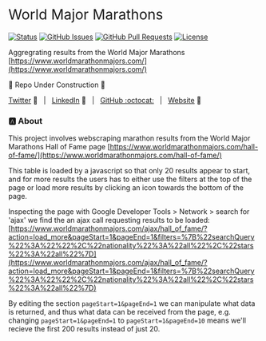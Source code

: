 <h1 style="font-weight:normal">
  World Major Marathons
</h1>


[![Status](https://www.repostatus.org/badges/latest/wip.svg)]() [![GitHub Issues](https://img.shields.io/github/issues/wjsutton/world_major_marathons.svg)](https://github.com/wjsutton/world_major_marathons/issues) [![GitHub Pull Requests](https://img.shields.io/github/issues-pr/wjsutton/world_major_marathons.svg)](https://github.com/wjsutton/world_major_marathons/pulls) [![License](https://img.shields.io/badge/license-MIT-blue.svg)](/LICENSE)

Aggregrating results from the World Major Marathons [https://www.worldmarathonmajors.com/](https://www.worldmarathonmajors.com/)

:construction: Repo Under Construction :construction: 

[Twitter][Twitter] :speech_balloon:&nbsp;&nbsp;&nbsp;|&nbsp;&nbsp;&nbsp;[LinkedIn][LinkedIn] :necktie:&nbsp;&nbsp;&nbsp;|&nbsp;&nbsp;&nbsp;[GitHub :octocat:][GitHub]&nbsp;&nbsp;&nbsp;|&nbsp;&nbsp;&nbsp;[Website][Website] :link:


<!--
Quick Link 
-->

[Twitter]:https://twitter.com/WJSutton12
[LinkedIn]:https://www.linkedin.com/in/will-sutton-14711627/
[GitHub]:https://github.com/wjsutton
[Website]:https://wjsutton.github.io/

### :a: About

This project involves webscraping marathon results from the World Major Marathons Hall of Fame page [https://www.worldmarathonmajors.com/hall-of-fame/](https://www.worldmarathonmajors.com/hall-of-fame/)
 
This table is loaded by a javascript so that only 20 results appear to start, and for more results the users has to either use the filters at the top of the page or load more results by clicking an icon towards the bottom of the page. 

Inspecting the page with Google Developer Tools > Network > search for 'ajax' we find the an ajax call requesting results to be loaded: [https://www.worldmarathonmajors.com/ajax/hall_of_fame/?action=load_more&pageStart=1&pageEnd=1&filters=%7B%22searchQuery%22%3A%22%22%2C%22nationality%22%3A%22all%22%2C%22stars%22%3A%22all%22%7D](https://www.worldmarathonmajors.com/ajax/hall_of_fame/?action=load_more&pageStart=1&pageEnd=1&filters=%7B%22searchQuery%22%3A%22%22%2C%22nationality%22%3A%22all%22%2C%22stars%22%3A%22all%22%7D)

By editing the section `pageStart=1&pageEnd=1` we can manipulate what data is returned, and thus what data can be received from the page, e.g. changing `pageStart=1&pageEnd=1` to `pageStart=1&pageEnd=10` means we'll recieve the first 200 results instead of just 20.


